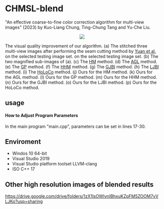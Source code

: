 # CHMSL-blend
"An effective coarse-to-fine color correction algorithm for multi-view images" (2023) by Kuo-Liang Chung, Ting-Chung Tang and Yu-Che Liu.

<div align=center>
<img src="https://github.com/ivpml84079/CHMSL-blend/blob/main/Fig/example.png">
</div>

The visual quality improvement of our algorithm. (a) The stitched three multi-view images after performing the seam cutting method by [Yuan et al.](https://ieeexplore.ieee.org/abstract/document/9115682) on the selected testing image set. on the selected testing image set. (b) The two magnified sub-images of (a). (c) The [HM](https://ieeexplore.ieee.org/document/4539698) method. (d) The [AGL](https://www.sciencedirect.com/science/article/pii/S0924271617300990?via%3Dihub) method. (e) The [GP](https://www.sciencedirect.com/science/article/pii/S0924271619302151?via%3Dihub) method. (f) The [HHM](https://ieeexplore.ieee.org/document/9261383) method. (g) The [GJBI](https://ieeexplore.ieee.org/document/8676030) method. (h) The [LJBI](https://www.mdpi.com/2072-4292/14/21/5440) method. (i) The [HoLoCo](https://www.sciencedirect.com/science/article/pii/S1566253523000672?via%3Dihub) method. (j) Ours for the HM method. (k) Ours for the AGL method. (l) Ours for the GP method. (m) Ours for the HHM method. (n) Ours for the GJBI method. (o) Ours for the LJBI method. (p) Ours for the HoLoCo method.

## usage

#### How to Adjust Program Parameters

In the main program "main.cpp", parameters can be set in lines 17-30. 

## Enviroment
* Windos 10 64-bit
* Visual Studio 2019
* Visual Studio platform toolset LLVM-clang
* ISO C++ 17 

## Other high resolution images of blended results
https://drive.google.com/drive/folders/1zX1IsOWIvnIBhxuKZpFM5ZOOM7yVLJKo?usp=sharing
